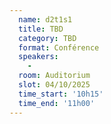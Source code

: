 ```yaml
---
  name: d2t1s1
  title: TBD
  category: TBD
  format: Conférence
  speakers: 
    - 
  room: Auditorium
  slot: 04/10/2025
  time_start: '10h15'
  time_end: '11h00'
---
```

